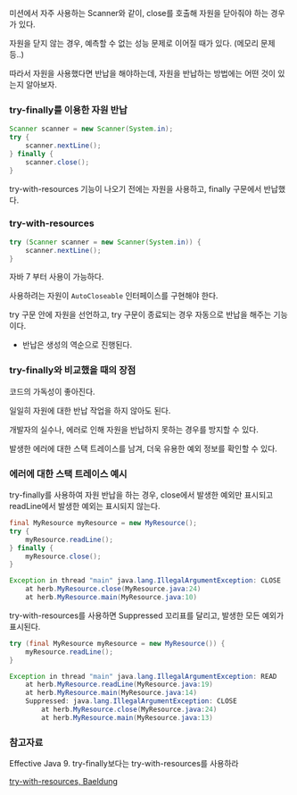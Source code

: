 미션에서 자주 사용하는 Scanner와 같이, close를 호출해 자원을 닫아줘야 하는 경우가 있다.

자원을 닫지 않는 경우, 예측할 수 없는 성능 문제로 이어질 때가 있다. (메모리 문제 등..)

따라서 자원을 사용했다면 반납을 해야하는데, 자원을 반납하는 방법에는 어떤 것이 있는지 알아보자.

### try-finally를 이용한 자원 반납

```java
Scanner scanner = new Scanner(System.in);
try {
    scanner.nextLine();
} finally {
    scanner.close();
}
```

try-with-resources 기능이 나오기 전에는 자원을 사용하고, finally 구문에서 반납했다.

### try-with-resources

```java
try (Scanner scanner = new Scanner(System.in)) {
    scanner.nextLine();
}
```

자바 7 부터 사용이 가능하다.

사용하려는 자원이 `AutoCloseable` 인터페이스를 구현해야 한다.

try 구문 안에 자원을 선언하고, try 구문이 종료되는 경우 자동으로 반납을 해주는 기능이다.

- 반납은 생성의 역순으로 진행된다.

### try-finally와 비교했을 때의 장점

코드의 가독성이 좋아진다.

일일히 자원에 대한 반납 작업을 하지 않아도 된다.

개발자의 실수나, 에러로 인해 자원을 반납하지 못하는 경우를 방지할 수 있다.

발생한 에러에 대한 스택 트레이스를 남겨, 더욱 유용한 예외 정보를 확인할 수 있다.

### 에러에 대한 스택 트레이스 예시

try-finally를 사용하여 자원 반납을 하는 경우, close에서 발생한 예외만 표시되고 readLine에서 발생한 예외는 표시되지 않는다.

```java
final MyResource myResource = new MyResource();
try {
    myResource.readLine();
} finally {
    myResource.close();
}

Exception in thread "main" java.lang.IllegalArgumentException: CLOSE
	at herb.MyResource.close(MyResource.java:24)
	at herb.MyResource.main(MyResource.java:10)
```

try-with-resources를 사용하면 Suppressed 꼬리표를 달리고, 발생한 모든 예외가 표시된다.

```java
try (final MyResource myResource = new MyResource()) {
    myResource.readLine();
}

Exception in thread "main" java.lang.IllegalArgumentException: READ
	at herb.MyResource.readLine(MyResource.java:19)
	at herb.MyResource.main(MyResource.java:14)
	Suppressed: java.lang.IllegalArgumentException: CLOSE
		at herb.MyResource.close(MyResource.java:24)
		at herb.MyResource.main(MyResource.java:13)
```

### 참고자료

Effective Java 9. try-finally보다는 try-with-resources를 사용하라

[try-with-resources, Baeldung](https://www.baeldung.com/java-try-with-resources)